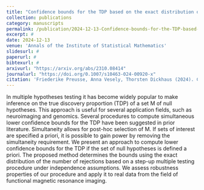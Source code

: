 ```yaml
---
title: "Confidence bounds for the TDP based on the exact distribution of the number of rejections"
collection: publications
category: manuscripts
permalink: /publication/2024-12-13-Confidence-bounds-for-the-TDP-based-on-the-exact-distribution-of-the-number-of-rejections
excerpt: #
date: 2024-12-13
venue: 'Annals of the Institute of Statistical Mathematics'
slidesurl: #
paperurl: #
bibtexurl: #
arxivurl: "https://arxiv.org/abs/2310.08414"
journalurl: "https://doi.org/0.1007/s10463-024-00920-x"
citation: 'Friederike Preusse, Anna Vesely, Thorsten Dickhaus (2024). Confidence bounds for the true discovery proportion based on the exact distribution of the number of rejections. <i>Annals of the Institute of Statistical Mathematics</i> 77. DOI: 0.1007/s10463-024-00920-x'
---
```

In multiple hypotheses testing it has become widely popular to make inference on the true discovery proportion (TDP) of a set M of null hypotheses. This approach is useful for several application fields, such as neuroimaging and genomics. Several procedures to compute simultaneous lower confidence bounds for the TDP have been suggested in prior literature. Simultaneity allows for post-hoc selection of M. If sets of interest are specified a priori, it is possible to gain power by removing the simultaneity requirement. We present an approach to compute lower confidence bounds for the TDP if the set of null hypotheses is defined a priori. The proposed method determines the bounds using the exact distribution of the number of rejections based on a step-up multiple testing procedure under independence assumptions. We assess robustness properties of our procedure and apply it to real data from the field of functional magnetic resonance imaging.